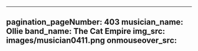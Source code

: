 ------
pagination_pageNumber: 403
musician_name: Ollie
band_name: The Cat Empire
img_src: images/musician0411.png
onmouseover_src: 
------
